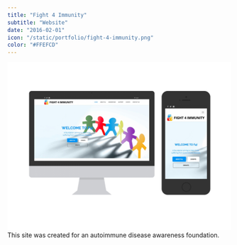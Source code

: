 ```yaml
---
title: "Fight 4 Immunity"
subtitle: "Website"
date: "2016-02-01"
icon: "/static/portfolio/fight-4-immunity.png"
color: "#FFEFCD"
---
```

![Screenshot](./screenshot.png)
This site was created for an autoimmune disease awareness foundation.